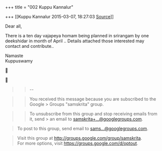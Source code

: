 +++
title = "002 Kuppu Kannalur"

+++
[[Kuppu Kannalur	2015-03-07, 18:27:03 [Source](https://groups.google.com/g/samskrita/c/PlX7qaCBq5c)]]



Dear all,

There is a ten day vajapeya homam being planned in srirangam by one deekshidar in month of April .. Details attached those interested may contact and contribute..

Namaste  
Kuppuswamy





> 
> > --  
> > 

> 
> > You received this message because you are subscribed to the Google > Groups "samskrita" group.  
> > 

> 
> > 
> > To unsubscribe from this group and stop receiving emails from it, send > an email to [samskrita+...@googlegroups.com]().

> 
> >   
> To post to this group, send email to [sams...@googlegroups.com]().  
> > 

> Visit this group at <http://groups.google.com/group/samskrita>.  
> For more options, visit <https://groups.google.com/d/optout>.  

